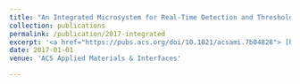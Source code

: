```yaml
---
title: "An Integrated Microsystem for Real-Time Detection and Threshold-Activated Treatment of Bacterial Biofilms"
collection: publications
permalink: /publication/2017-integrated
excerpt: '<a href="https://pubs.acs.org/doi/10.1021/acsami.7b04828"> [Paper] </a>'
date: 2017-01-01
venue: 'ACS Applied Materials & Interfaces'

---
```





